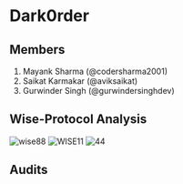 # Dark0rder

## Members

1. Mayank Sharma (@codersharma2001) 
2. Saikat Karmakar (@aviksaikat)
3. Gurwinder Singh (@gurwindersinghdev)


## Wise-Protocol Analysis
![wise88](https://github.com/gurwindersinghdev/.github/assets/112465044/2902ccff-9a25-4d85-bcba-f51e7a75f38b)
![WISE11](https://github.com/gurwindersinghdev/.github/assets/112465044/3cf16381-49ee-4bad-b2d3-3973e8142e47)
![44](https://github.com/gurwindersinghdev/.github/assets/112465044/73634a21-6ada-4a11-93a4-4b4ca5e9383c)



## Audits
